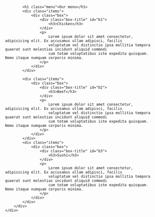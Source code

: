<!DOCTYPE html>
<html lang="en">

<head>
    <meta charset="UTF-8">
    <meta http-equiv="X-UA-Compatible" content="IE=edge">
    <meta name="viewport" content="width=device-width, initial-scale=1.0">
    <title>My Project</title>
    <link rel="stylesheet" href="CSS/style.css">

</head>

<body>
    <div class="container">
        <div class="section">

            <h1 class="menu">Our menu</h1>
            <div class="items">
                <div class="box">
                    <div class="box-title" id="b1">
                        <h3>Chicken</h3>
                    </div>
                    <p>
                        Lorem ipsum dolor sit amet consectetur, adipisicing elit. Ex accusamus ullam adipisci, facilis
                        voluptatum vel distinctio ipsa mollitia tempora quaerat sunt molestias incidunt aliquid commodi
                        cum totam voluptatibus iste expedita quisquam. Nemo itaque numquam corporis minima.
                    </p>
                </div>
            </div>
            
            <div class="items">
                <div class="box">
                    <div class="box-title" id="b2">
                        <h3>Beef</h3>
                    </div>
                    <p>
                        Lorem ipsum dolor sit amet consectetur, adipisicing elit. Ex accusamus ullam adipisci, facilis
                        voluptatum vel distinctio ipsa mollitia tempora quaerat sunt molestias incidunt aliquid commodi
                        cum totam voluptatibus iste expedita quisquam. Nemo itaque numquam corporis minima.
                    </p>
                </div>
            </div>
            <div class="items">
                <div class="box">
                    <div class="box-title" id="b3">
                        <h3>Sushi</h3>
                    </div>
                    <p>
                        Lorem ipsum dolor sit amet consectetur, adipisicing elit. Ex accusamus ullam adipisci, facilis
                        voluptatum vel distinctio ipsa mollitia tempora quaerat sunt molestias incidunt aliquid commodi
                        cum totam voluptatibus iste expedita quisquam. Nemo itaque numquam corporis minima.
                    </p>
                </div>
            </div>
        </div>
    </div>

</body>

</html>
